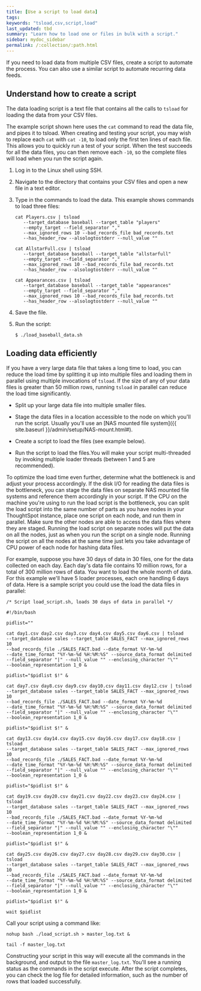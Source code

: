 ```yaml
---
title: [Use a script to load data]
tags:
keywords: "tsload,csv,script,load"
last_updated: tbd
summary: "Learn how to load one or files in bulk with a script."
sidebar: mydoc_sidebar
permalink: /:collection/:path.html
---
```

If you need to load data from multiple CSV files, create a script to automate the process. You can also use a similar script to automate recurring data feeds.

## Understand how to create a script

The data loading script is a text file that contains all the calls to `tsload` for loading the data from your CSV files.

The example script shown here uses the `cat` command to read the data file, and pipes it to tsload. When creating and testing your script, you may wish to replace each `cat` with `cat -10`, to load only the first ten lines of each file. This allows you to quickly run a test of your script. When the test succeeds for all the data files, you can then remove each `-10`, so the complete files will load when you run the script again.

1. Log in to the Linux shell using SSH.
2. Navigate to the directory that contains your CSV files and open a new file in a text editor.
3. Type in the commands to load the data. This example shows commands to load three files:

    ```
    cat Players.csv | tsload
       --target_database baseball --target_table "players"
       --empty_target --field_separator ","
       --max_ignored_rows 10 --bad_records_file bad_records.txt
       --has_header_row --alsologtostderr --null_value ""

    cat AllstarFull.csv | tsload
       --target_database baseball --target_table "allstarfull"
       --empty_target --field_separator ","
       --max_ignored_rows 10 --bad_records_file bad_records.txt
       --has_header_row --alsologtostderr --null_value ""

    cat Appearances.csv | tsload
       --target_database baseball --target_table "appearances"
       --empty_target --field_separator ","
       --max_ignored_rows 10 --bad_records_file bad_records.txt
       --has_header_row --alsologtostderr --null_value ""
    ```

4. Save the file.
5. Run the script:

    ```
    $ ./load_baseball_data.sh
    ```


## Loading data efficiently

If you have a very large data file that takes a long time to load, you can reduce the load time by splitting it up into multiple files and loading them in parallel using multiple invocations of `tsload`. If the size of any of your data files is greater than 50 million rows, running `tsload` in parallel can reduce the load time significantly.

* Split up your large data file into multiple smaller files.

* Stage the data files in a location accessible to the node on which you'll run the script. Usually you'll use an [NAS mounted file system]({{ site.baseurl }}/admin/setup/NAS-mount.html#).

* Create a script to load the files (see example below).

* Run the script to load the files.You will make your script multi-threaded by invoking multiple loader threads (between 1 and 5 are recommended).

To optimize the load time even further, determine what the bottleneck is and adjust your process accordingly.  If the disk I/O for reading the data files is the bottleneck, you can stage the data files on separate NAS mounted file systems and reference them accordingly in your script. If the CPU on the machine you're using to run the load script is the bottleneck, you can split the load script into the same number of parts as you have nodes in your ThoughtSpot instance, place one script on each node, and run them in parallel. Make sure the other nodes are able to access the data files where they are staged.  Running the load script on separate nodes will put the data on all the nodes, just as when you run the script on a single node. Running the script on all the nodes at the same time just lets you take advantage of CPU power of each node for hashing data files.

For example, suppose you have 30 days of data in 30 files, one for the data collected on each day. Each day's data file contains 10 million rows, for a total of 300 million rows of data. You want to load the whole month of data. For this example we'll have 5 loader processes, each one handling 6 days of data. Here is a sample script you could use the load the data files in parallel:

```
/* Script load_script.sh, loads 30 days of data in parallel */

#!/bin/bash

pidlist=""

cat day1.csv day2.csv day3.csv day4.csv day5.csv day6.csv | tsload  
--target_database sales --target_table SALES_FACT --max_ignored_rows 10
--bad_records_file ./SALES_FACT.bad --date_format %Y-%m-%d
--date_time_format "%Y-%m-%d %H:%M:%S" --source_data_format delimited
--field_separator "|" --null_value "" --enclosing_character "\""
--boolean_representation 1_0 &

pidlist="$pidlist $!" &

cat day7.csv day8.csv day9.csv day10.csv day11.csv day12.csv | tsload  
--target_database sales --target_table SALES_FACT --max_ignored_rows 10
--bad_records_file ./SALES_FACT.bad --date_format %Y-%m-%d
--date_time_format "%Y-%m-%d %H:%M:%S" --source_data_format delimited
--field_separator "|" --null_value "" --enclosing_character "\""
--boolean_representation 1_0 &

pidlist="$pidlist $!" &

cat day13.csv day14.csv day15.csv day16.csv day17.csv day18.csv | tsload  
--target_database sales --target_table SALES_FACT --max_ignored_rows 10
--bad_records_file ./SALES_FACT.bad --date_format %Y-%m-%d
--date_time_format "%Y-%m-%d %H:%M:%S" --source_data_format delimited
--field_separator "|" --null_value "" --enclosing_character "\""
--boolean_representation 1_0 &

pidlist="$pidlist $!" &

cat day19.csv day20.csv day21.csv day22.csv day23.csv day24.csv | tsload  
--target_database sales --target_table SALES_FACT --max_ignored_rows 10
--bad_records_file ./SALES_FACT.bad --date_format %Y-%m-%d
--date_time_format "%Y-%m-%d %H:%M:%S" --source_data_format delimited
--field_separator "|" --null_value "" --enclosing_character "\""
--boolean_representation 1_0 &

pidlist="$pidlist $!" &

cat day25.csv day26.csv day27.csv day28.csv day29.csv day30.csv | tsload  
--target_database sales --target_table SALES_FACT --max_ignored_rows 10
--bad_records_file ./SALES_FACT.bad --date_format %Y-%m-%d
--date_time_format "%Y-%m-%d %H:%M:%S" --source_data_format delimited
--field_separator "|" --null_value "" --enclosing_character "\""
--boolean_representation 1_0 &

pidlist="$pidlist $!" &

wait $pidlist
```

Call your script using a command like:

```
nohup bash ./load_script.sh > master_log.txt &

tail -f master_log.txt
```

Constructing your script in this way will execute all the commands in the background, and output to the file `master_log.txt`. You'll see a running status as the commands in the script execute. After the script completes, you can check the log file for detailed information, such as the number of rows that loaded successfully.
